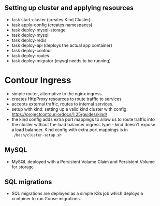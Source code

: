 ## Setting up cluster and applying resources
- task start-cluster (creates Kind Cluster)
- task apply-config (creates namespaces)
- task deploy-mysql-storage
- task deploy-mysql
- task deploy-redis
- task deploy-api (deploys the actual app container)
- task deploy-contour
- task deploy-routes
- task deploy-migrator   (mysql needs to be running)

# Contour Ingress
- simple router, alternative to the nginx ingress.
- creates HttpProxy resources to route traffic to services
- accepts external traffic, routes to internal services.
- setup with kind:
setting up a valid kind cluster with config:
https://projectcontour.io/docs/1.25/guides/kind/
- the kind config adds extra port mappings to allow us to route traffic into the cluster without the load balancer ingress type - kind doesn't expose a load balancer. Kind config with extra port mappings is in ```./bash/cluster-setup.sh```

## MySQL
- MySQL deployed with a Persistent Volume Claim and Persistent Volume for storage

## SQL migrations
- SQL migrations are deployed as a simple K8s job which deploys a container to run Goose migrations.
